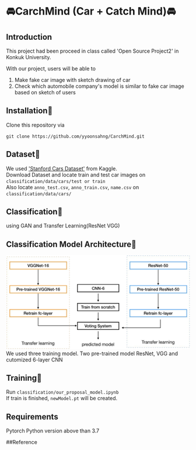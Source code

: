 # :oncoming_automobile:CarchMind (Car + Catch Mind):oncoming_automobile:

## Introduction
This project had been proceed in class called 'Open Source Project2' in Konkuk University.  

With our project, users will be able to  

1. Make fake car image with sketch drawing of car  
2. Check which automobile company's model is similar to fake car image based on sketch of users  

## Installation:hammer:
Clone this repository via
```
git clone https://github.com/yyoonsahng/CarchMind.git
```

## Dataset:page_facing_up:
We used ['Stanford Cars Dataset'](https://www.kaggle.com/jessicali9530/stanford-cars-dataset) from Kaggle.  
Download Dataset and locate train and test car images on ```classification/data/cars/test or train```  
Also locate ```anno_test.csv```, ```anno_train.csv```, ```name.csv``` on ```classification/data/cars/```

## Classification:open_file_folder:
using GAN and Transfer Learning(ResNet VGG)

## Classification Model Architecture:construction_worker:
![architecture](./ModelArchitecture.png)
We used three training model. Two pre-trained model ResNet, VGG and cutomized 6-layer CNN

## Training:runner:
Run ```classification/our_proposal_model.ipynb```  
If train is finished, ```newModel.pt``` will be created.

## Requirements
Pytorch
Python version above than 3.7

##Reference

